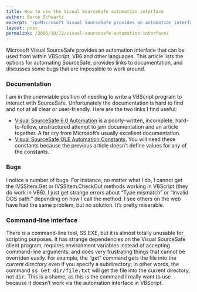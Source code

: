```yaml
---
title: How to use the Visual SourceSafe automation interface
author: Baron Schwartz
excerpt: '<p>Microsoft Visual SourceSafe provides an automation interface that can be used from within VBScript, VB6 and other languages.  This article lists the options for automating SourceSafe, provides links to documentation, and discusses some bugs that are impossible to work around.</p>'
layout: post
permalink: /2005/10/12/visual-sourcesafe-automation-interface/
---
```

Microsoft Visual SourceSafe provides an automation interface that can be used from within VBScript, VB6 and other languages. This article lists the options for automating SourceSafe, provides links to documentation, and discusses some bugs that are impossible to work around.

### Documentation

I am in the unenviable position of needing to write a VBScript program to interact with SourceSafe. Unfortunately the documentation is hard to find and not at all clear or user-friendly. Here are the two links I find useful:

*   [Visual SourceSafe 6.0 Automation][1] is a poorly-written, incomplete, hard-to-follow, unstructured attempt to jam documentation and an article together. A far cry from Microsoft&#8217;s usually excellent documentation.
*   [Visual SourceSafe OLE Automation Constants][2]. You will need these constants because the previous article doesn&#8217;t define values for any of the constants.

### Bugs

I notice a number of bugs. For instance, no matter what I do, I cannot get the IVSSItem.Get or IVSSItem.CheckOut methods working in VBScript (they do work in VB6). I just get strange errors about &#8220;Type mismatch&#8221; or &#8220;Invalid DOS path:&#8221; depending on how I call the method. I see others on the web have had the same problem, but no solution. It&#8217;s pretty miserable.

### Command-line interface

There is a command-line tool, SS.EXE, but it is almost totally unusable for scripting purposes. It has strange dependencies on the Visual SourceSafe client program, requires environment variables instead of accepting command-line arguments, and does very frustrating things that cannot be overriden easily. For example, the &#8220;get&#8221; command gets the file into the *current directory* even if you specify a subdirectory; in other words, the command <kbd>ss Get dir/file.txt</kbd> will get the file into the current directory, not <tt>dir</tt>. This is a shame, as this is the command I really want to use because it doesn&#8217;t work via the automation interface in VBScript.

 [1]: http://msdn.microsoft.com/library/en-us/dnvss/html/vssauto.asp
 [2]: http://web.archive.org/web/20041122082635/http://msdn.microsoft.com/vstudio/previous/ssafe/using/articles/oleauto/